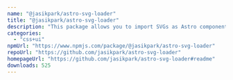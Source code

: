 ```yaml
---
name: "@jasikpark/astro-svg-loader"
title: "@jasikpark/astro-svg-loader"
description: "This package allows you to import SVGs as Astro components, using ultrahtml and Vite's support for raw imports to do the trick."
categories:
  - "css+ui"
npmUrl: "https://www.npmjs.com/package/@jasikpark/astro-svg-loader"
repoUrl: "https://github.com/jasikpark/astro-svg-loader"
homepageUrl: "https://github.com/jasikpark/astro-svg-loader#readme"
downloads: 525
---
```

